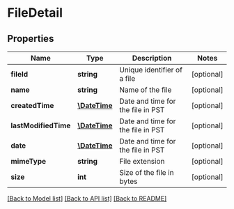 # FileDetail

## Properties
Name | Type | Description | Notes
------------ | ------------- | ------------- | -------------
**fileId** | **string** | Unique identifier of a file | [optional] 
**name** | **string** | Name of the file | [optional] 
**createdTime** | [**\DateTime**](\DateTime.md) | Date and time for the file in PST | [optional] 
**lastModifiedTime** | [**\DateTime**](\DateTime.md) | Date and time for the file in PST | [optional] 
**date** | [**\DateTime**](Date.md) | Date and time for the file in PST | [optional] 
**mimeType** | **string** | File extension | [optional] 
**size** | **int** | Size of the file in bytes | [optional] 

[[Back to Model list]](../README.md#documentation-for-models) [[Back to API list]](../README.md#documentation-for-api-endpoints) [[Back to README]](../README.md)


